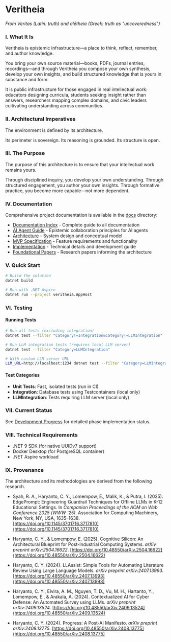 # Veritheia

*From Veritas (Latin: truth) and alētheia (Greek: truth as "uncoveredness")*

### I. What It Is

Veritheia is epistemic infrastructure—a place to think, reflect, remember, and author knowledge.

You bring your own source material—books, PDFs, journal entries, recordings—and through Veritheia you compose your own synthesis, develop your own insights, and build structured knowledge that is yours in substance and form.

It is public infrastructure for those engaged in real intellectual work: educators designing curricula, students seeking insight rather than answers, researchers mapping complex domains, and civic leaders cultivating understanding across communities.

### II. Architectural Imperatives

The environment is defined by its architecture.

Its perimeter is sovereign. Its reasoning is grounded. Its structure is open.

### III. The Purpose

The purpose of this architecture is to ensure that your intellectual work remains yours.

Through disciplined inquiry, you develop your own understanding. Through structured engagement, you author your own insights. Through formative practice, you become more capable—not more dependent.

### IV. Documentation

Comprehensive project documentation is available in the [docs](docs/) directory:

- [Documentation Index](docs/README.md) - Complete guide to all documentation
- [AI Agent Guide](docs/AI-AGENT-GUIDE.md) - Epistemic collaboration principles for AI agents
- [Architecture](docs/ARCHITECTURE.md) - System design and conceptual model
- [MVP Specification](docs/MVP-SPECIFICATION.md) - Feature requirements and functionality
- [Implementation](docs/IMPLEMENTATION.md) - Technical details and development guide
- [Foundational Papers](papers/) - Research papers informing the architecture


### V. Quick Start

```bash
# Build the solution
dotnet build

# Run with .NET Aspire
dotnet run --project veritheia.AppHost
```

### VI. Testing

#### Running Tests

```bash
# Run all tests (excluding integration)
dotnet test --filter "Category!=Integration&Category!=LLMIntegration"

# Run LLM integration tests (requires local LLM server)
dotnet test --filter "Category=LLMIntegration"

# With custom LLM server URL
LLM_URL=http://localhost:1234 dotnet test --filter "Category=LLMIntegration"
```

#### Test Categories
- **Unit Tests**: Fast, isolated tests (run in CI)
- **Integration**: Database tests using Testcontainers (local only)
- **LLMIntegration**: Tests requiring LLM server (local only)

### VII. Current Status

See [Development Progress](development/PROGRESS.md) for detailed phase implementation status.

### VIII. Technical Requirements

- .NET 9 SDK (for native UUIDv7 support)
- Docker Desktop (for PostgreSQL container)
- .NET Aspire workload

### IX. Provenance

The architecture and its methodologies are derived from the following research.

- Syah, R. A., Haryanto, C. Y., Lomempow, E., Malik, K., & Putra, I. (2025). EdgePrompt: Engineering Guardrail Techniques for Offline LLMs in K-12 Educational Settings. In *Companion Proceedings of the ACM on Web Conference 2025 (WWW '25)*. Association for Computing Machinery, New York, NY, USA, 1635–1638. [https://doi.org/10.1145/3701716.3717810](https://doi.org/10.1145/3701716.3717810)

- Haryanto, C. Y., & Lomempow, E. (2025). Cognitive Silicon: An Architectural Blueprint for Post-Industrial Computing Systems. *arXiv preprint arXiv:2504.16622*. [https://doi.org/10.48550/arXiv.2504.16622](https://doi.org/10.48550/arXiv.2504.16622)

- Haryanto, C. Y. (2024). LLAssist: Simple Tools for Automating Literature Review Using Large Language Models. *arXiv preprint arXiv:2407.13993*. [https://doi.org/10.48550/arXiv.2407.13993](https://doi.org/10.48550/arXiv.2407.13993)

- Haryanto, C. Y., Elvira, A. M., Nguyen, T. D., Vu, M. H., Hartanto, Y., Lomempow, E., & Arakala, A. (2024). Contextualized AI for Cyber Defense: An Automated Survey using LLMs. *arXiv preprint arXiv:2409.13524*. [https://doi.org/10.48550/arXiv.2409.13524](https://doi.org/10.48550/arXiv.2409.13524)

- Haryanto, C. Y. (2024). Progress: A Post-AI Manifesto. *arXiv preprint arXiv:2408.13775*. [https://doi.org/10.48550/arXiv.2408.13775](https://doi.org/10.48550/arXiv.2408.13775)

